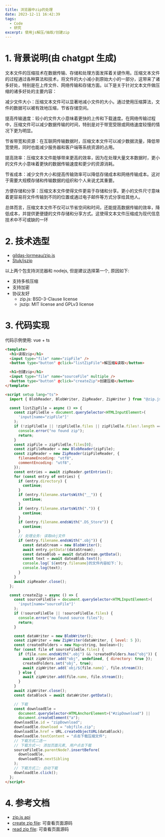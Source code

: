 ```yaml
---
title: 浏览器中zip的处理
date: 2023-12-11 16:42:39
tags:
  - Code
  - 研究
excerpt: 使用js解压/抽取/创建zip
---
```


# 1. 背景说明(由 chatgpt 生成)

文本文件的压缩技术在数据传输、存储和处理方面发挥着关键作用。压缩文本文件的过程通过各种算法和技术，将文件的大小减小到原始大小的一部分，这带来了诸多好处，特别是在上传文件、网络传输和存储方面。以下是关于针对文本文件做压缩的诸多好处的主要内容：

减少文件大小：压缩文本文件可以显著地减小文件的大小。通过使用压缩算法，文件的数据可以被有效地压缩，节省存储空间。

提高传输速度：较小的文件大小意味着更快的上传和下载速度。在网络传输过程中，压缩文件可以减少数据传输的时间，特别是对于带宽受限或网络速度较慢的情况下更为明显。

节省带宽和资源：在互联网传输数据时，压缩文本文件可以减少数据流量，降低带宽使用，同时也能减少服务器和客户端等系统资源的占用。

提高效率：压缩文本文件能够带来更高的效率，因为在处理大量文本数据时，更小的文件大小意味着更快的数据传输速度和更少的资源消耗。

节省成本：减少文件大小和提高传输效率可以降低存储成本和网络传输成本。这对于需要大规模存储和传输数据的组织和个人来说尤其重要。

方便存储和分享：压缩文本文件使得文件更易于存储和分享。更小的文件尺寸意味着更容易将文件传输到不同的位置或通过电子邮件等方式分享给其他人。

总体而言，压缩文本文件不仅可以节省空间和时间，还能提高数据传输的效率，降低成本，并提供更便捷的文件存储和分享方式。这使得文本文件压缩成为现代信息技术中不可或缺的一环

# 2. 技术选型

- [gildas-lormeau/zip.js](https://github.com/gildas-lormeau/zip.js)
- [Stuk/jszip](https://github.com/Stuk/jszip)

以上两个包支持浏览器和 nodejs, 但是建议选择第一个, 原因如下:

- 支持多核压缩
- 支持加密
- 协议友好
  - zip.js: BSD-3-Clause license
  - jszip: MIT license and GPLv3 license

# 3. 代码实现

代码示例使用: vue + ts

```html
<template>
  <h1>读取zip</h1>
  <input type="file" name="zipFile" />
  <button type="button" @click="listZipFile">解压缩&读取</button>

  <h1>创建zip</h1>
  <input type="file" name="sourceFile" multiple />
  <button type="button" @click="createZip">创建压缩</button>
</template>

<script setup lang="ts">
  import { BlobReader, BlobWriter, ZipReader, ZipWriter } from "@zip.js/zip.js";

  const listZipFile = async () => {
    const zipFileEle = document.querySelector<HTMLInputElement>(
      'input[name="zipFile"]'
    );
    if (!zipFileEle || !zipFileEle.files || zipFileEle.files!.length === 0) {
      console.error("no found zip");
      return;
    }
    const zipFile = zipFileEle.files[0];
    const zipFileReader = new BlobReader(zipFile);
    const zipReader = new ZipReader(zipFileReader, {
      filenameEncoding: "utf8",
      commentEncoding: "utf8",
    });
    const entries = await zipReader.getEntries();
    for (const entry of entries) {
      if (entry.directory) {
        continue;
      }
      if (entry.filename.startsWith("__")) {
        continue;
      }
      if (entry.filename.startsWith(".")) {
        continue;
      }
      if (entry.filename.endsWith(".DS_Store")) {
        continue;
      }
      // 处理业务: 读取obj文件
      if (entry.filename.endsWith(".obj")) {
        const dataStream = new BlobWriter();
        await entry.getData!(dataStream);
        const dateaBlob = await dataStream.getData();
        const text = await dateaBlob.text();
        console.log(`${entry.filename}的文件内容如下:`);
        console.log(text);
      }
    }
    await zipReader.close();
  };

  const createZip = async () => {
    const sourceFileEle = document.querySelector<HTMLInputElement>(
      'input[name="sourceFile"]'
    );
    if (!sourceFileEle || !sourceFileEle.files) {
      console.error("no found source files");
      return;
    }

    const dataWriter = new BlobWriter();
    const zipWriter = new ZipWriter(dataWriter, { level: 5 });
    const createdFolders = new Map<string, boolean>();
    for (const file of sourceFileEle.files) {
      if (file.name.endsWith(".obj") && !createdFolders.has("obj")) {
        await zipWriter.add("obj", undefined, { directory: true });
        createdFolders.set("obj", true);
        await zipWriter.add(`obj/${file.name}`, file.stream());
      } else {
        await zipWriter.add(file.name, file.stream());
      }
    }
    await zipWriter.close();
    const dataBlock = await dataWriter.getData();

    // 下载
    const downloadEle =
      document.querySelector<HTMLAnchorElement>("#zipDownload") ||
      document.createElement("a");
    downloadEle.id = "zipDownload";
    downloadEle.download = "objfile.zip";
    downloadEle.href = URL.createObjectURL(dataBlock);
    downloadEle.textContent = "点击下载压缩文件";
    // 下载方式二选一
    // 下载方式一: 添加页面元素, 用户点击下载
    sourceFileEle.parentNode?.insertBefore(
      downloadEle,
      downloadEle.nextSibling
    );
    // 下载方式二: 自动下载
    downloadEle.click();
  };
</script>
```

# 4. 参考文档

- [zip.js api](https://gildas-lormeau.github.io/zip.js/api/index.html)
- [create zip file](https://gildas-lormeau.github.io/zip.js/demos/demo-create-file.html): 可查看页面源码
- [read zip file](https://gildas-lormeau.github.io/zip.js/demos/demo-read-file.html): 可查看页面源码
